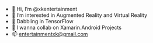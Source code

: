 - 👋 Hi, I’m @xkentertainment
- 👀 I’m interested in Augmented Reality and Virtual Reality
- 🌱 Dabbling in TensorFlow
- 💞️ I wanna collab on Xamarin.Android Projects
- 📫 entertainmentxk@gmail.com

<!---
xkentertainment/xkentertainment is a ✨ special ✨ repository because its `README.md` (this file) appears on your GitHub profile.
You can click the Preview link to take a look at your changes.
--->
